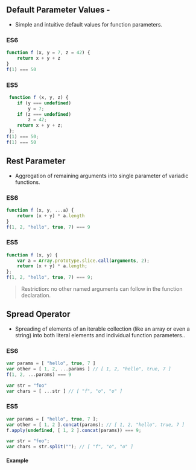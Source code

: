 ## Default Parameter Values -
* Simple and intuitive default values for function parameters.

### ES6
```javascript
function f (x, y = 7, z = 42) {
    return x + y + z
}
f(1) === 50
```

### ES5
```javascript
 function f (x, y, z) {
    if (y === undefined)
        y = 7;
    if (z === undefined)
        z = 42;
    return x + y + z;
 };
f(1) === 50;
f(1) === 50
```


## Rest Parameter
* Aggregation of remaining arguments into single parameter of variadic functions.

### ES6
```javascript
function f (x, y, ...a) {
    return (x + y) * a.length
}
f(1, 2, "hello", true, 7) === 9
```

### ES5
```javascript
function f (x, y) {
    var a = Array.prototype.slice.call(arguments, 2);
    return (x + y) * a.length;
};
f(1, 2, "hello", true, 7) === 9;
```

> Restriction: no other named arguments can follow in the function declaration.

## Spread Operator
* Spreading of elements of an iterable collection (like an array or even a string) into both literal elements and individual function parameters..

### ES6
```javascript
var params = [ "hello", true, 7 ]
var other = [ 1, 2, ...params ] // [ 1, 2, "hello", true, 7 ]
f(1, 2, ...params) === 9

var str = "foo"
var chars = [ ...str ] // [ "f", "o", "o" ]
```

### ES5
```javascript
var params = [ "hello", true, 7 ];
var other = [ 1, 2 ].concat(params); // [ 1, 2, "hello", true, 7 ]
f.apply(undefined, [ 1, 2 ].concat(params)) === 9;

var str = "foo";
var chars = str.split(""); // [ "f", "o", "o" ]

```

#### Example

```javascript
```